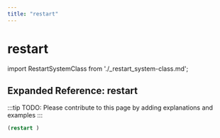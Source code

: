 ```yaml
---
title: "restart"
---
```


# restart

import RestartSystemClass from './_restart_system-class.md';

<RestartSystemClass />

## Expanded Reference: restart

:::tip
TODO: Please contribute to this page by adding explanations and examples
:::

```lisp
(restart )
```
